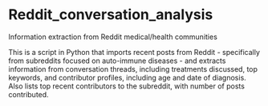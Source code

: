 # Reddit_conversation_analysis
Information extraction from Reddit medical/health communities

This is a script in Python that imports recent posts from Reddit - 
specifically from subreddits focused on auto-immune diseases - and extracts
information from conversation threads, including treatments discussed, top 
keywords, and contributor profiles, including age and date of diagnosis.
Also lists top recent contributors to the subreddit, with number of 
posts contributed.
